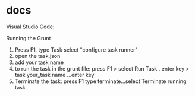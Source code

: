 # docs


Visual Studio Code: 

Running the Grunt 
1. Press F1, type Task select "configure task runner"
2. open the task.json
3. add your task name 
4. to run the task in the grunt file: press F1 > select Run Task  ..enter key > task your_task name ...enter key
5. Terminate the task: press F1 type terminate...select Terminate running task
